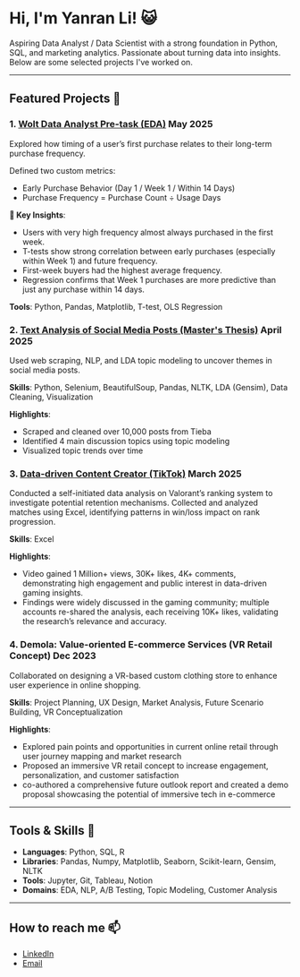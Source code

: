 # Hi, I'm Yanran Li! 😺

Aspiring Data Analyst / Data Scientist with a strong foundation in Python, SQL, and marketing analytics. Passionate about turning data into insights. Below are some selected projects I've worked on.

---

## Featured Projects 🌱

### 1. [Wolt Data Analyst Pre-task (EDA)](https://github.com/yourname/wolt-eda-task)  May 2025
Explored how timing of a user’s first purchase relates to their long-term purchase frequency.

Defined two custom metrics:

- Early Purchase Behavior (Day 1 / Week 1 / Within 14 Days)
- Purchase Frequency = Purchase Count ÷ Usage Days

**📌 Key Insights**:

- Users with very high frequency almost always purchased in the first week.
- T-tests show strong correlation between early purchases (especially within Week 1) and future frequency.
- First-week buyers had the highest average frequency.
- Regression confirms that Week 1 purchases are more predictive than just any purchase within 14 days.

**Tools**: Python, Pandas, Matplotlib, T-test, OLS Regression


### 2. [Text Analysis of Social Media Posts (Master's Thesis)](https://github.com/yourname/thesis-appendix) April 2025
Used web scraping, NLP, and LDA topic modeling to uncover themes in social media posts.  

**Skills**: Python, Selenium, BeautifulSoup, Pandas, NLTK, LDA (Gensim), Data Cleaning, Visualization

**Highlights**:
- Scraped and cleaned over 10,000 posts from Tieba
- Identified 4 main discussion topics using topic modeling
- Visualized topic trends over time

### 3. [Data-driven Content Creator (TikTok)](https://v.douyin.com/n2l461s9feg) March 2025
Conducted a self-initiated data analysis on Valorant’s ranking system to investigate potential retention mechanisms. Collected and analyzed matches using Excel, identifying patterns in win/loss impact on rank progression.

**Skills**: Excel

**Highlights**:
- Video gained 1 Million+ views, 30K+ likes, 4K+ comments, demonstrating high engagement and public interest in data-driven gaming insights.
- Findings were widely discussed in the gaming community; multiple accounts re-shared the analysis, each receiving
10K+ likes, validating the research’s relevance and accuracy.

### 4. Demola: Value-oriented E-commerce Services (VR Retail Concept) Dec 2023
Collaborated on designing a VR-based custom clothing store to enhance user experience in online shopping.

**Skills**: Project Planning, UX Design, Market Analysis, Future Scenario Building, VR Conceptualization

**Highlights**:
- Explored pain points and opportunities in current online retail through user journey mapping and market research
- Proposed an immersive VR retail concept to increase engagement, personalization, and customer satisfaction
- co-authored a comprehensive future outlook report and created a demo proposal showcasing the potential of immersive tech in e-commerce
---

## Tools & Skills 👀

- **Languages**: Python, SQL, R  
- **Libraries**: Pandas, Numpy, Matplotlib, Seaborn, Scikit-learn, Gensim, NLTK  
- **Tools**: Jupyter, Git, Tableau, Notion  
- **Domains**: EDA, NLP, A/B Testing, Topic Modeling, Customer Analysis

---

## How to reach me 📫

- [LinkedIn](https://linkedin.com/in/yanran-li-a74920324)  
- [Email](mailto:lyrglmlzx@126.com)
